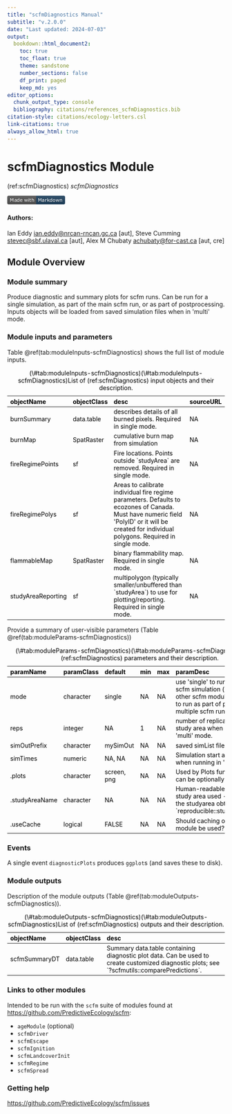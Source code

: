 ```yaml
---
title: "scfmDiagnostics Manual"
subtitle: "v.2.0.0"
date: "Last updated: 2024-07-03"
output:
  bookdown::html_document2:
    toc: true
    toc_float: true
    theme: sandstone
    number_sections: false
    df_print: paged
    keep_md: yes
editor_options:
  chunk_output_type: console
  bibliography: citations/references_scfmDiagnostics.bib
citation-style: citations/ecology-letters.csl
link-citations: true
always_allow_html: true
---
```


# scfmDiagnostics Module

<!-- the following are text references used in captions for LaTeX compatibility -->
(ref:scfmDiagnostics) *scfmDiagnostics*



[![made-with-Markdown](figures/markdownBadge.png)](http://commonmark.org)

<!-- if knitting to pdf remember to add the pandoc_args: ["--extract-media", "."] option to yml in order to get the badge images -->

#### Authors:

Ian Eddy <ian.eddy@nrcan-rncan.gc.ca> [aut], Steve Cumming <stevec@sbf.ulaval.ca> [aut], Alex M Chubaty <achubaty@for-cast.ca> [aut, cre]
<!-- ideally separate authors with new lines, '\n' not working -->

## Module Overview

### Module summary

Produce diagnostic and summary plots for scfm runs.
Can be run for a single simulation, as part of the main scfm run, or as part of postprocessing.
Inputs objects will be loaded from saved simulation files when in 'multi' mode.
                      
### Module inputs and parameters

Table \@ref(tab:moduleInputs-scfmDiagnostics) shows the full list of module inputs.

<table class="table" style="color: black; margin-left: auto; margin-right: auto;">
<caption>(\#tab:moduleInputs-scfmDiagnostics)(\#tab:moduleInputs-scfmDiagnostics)List of (ref:scfmDiagnostics) input objects and their description.</caption>
 <thead>
  <tr>
   <th style="text-align:left;"> objectName </th>
   <th style="text-align:left;"> objectClass </th>
   <th style="text-align:left;"> desc </th>
   <th style="text-align:left;"> sourceURL </th>
  </tr>
 </thead>
<tbody>
  <tr>
   <td style="text-align:left;"> burnSummary </td>
   <td style="text-align:left;"> data.table </td>
   <td style="text-align:left;"> describes details of all burned pixels. Required in single mode. </td>
   <td style="text-align:left;"> NA </td>
  </tr>
  <tr>
   <td style="text-align:left;"> burnMap </td>
   <td style="text-align:left;"> SpatRaster </td>
   <td style="text-align:left;"> cumulative burn map from simulation </td>
   <td style="text-align:left;"> NA </td>
  </tr>
  <tr>
   <td style="text-align:left;"> fireRegimePoints </td>
   <td style="text-align:left;"> sf </td>
   <td style="text-align:left;"> Fire locations. Points outside `studyArea` are removed. Required in single mode. </td>
   <td style="text-align:left;"> NA </td>
  </tr>
  <tr>
   <td style="text-align:left;"> fireRegimePolys </td>
   <td style="text-align:left;"> sf </td>
   <td style="text-align:left;"> Areas to calibrate individual fire regime parameters. Defaults to ecozones of Canada. Must have numeric field 'PolyID' or it will be created for individual polygons. Required in single mode. </td>
   <td style="text-align:left;"> NA </td>
  </tr>
  <tr>
   <td style="text-align:left;"> flammableMap </td>
   <td style="text-align:left;"> SpatRaster </td>
   <td style="text-align:left;"> binary flammability map. Required in single mode. </td>
   <td style="text-align:left;"> NA </td>
  </tr>
  <tr>
   <td style="text-align:left;"> studyAreaReporting </td>
   <td style="text-align:left;"> sf </td>
   <td style="text-align:left;"> multipolygon (typically smaller/unbuffered than `studyArea`) to use for plotting/reporting. Required in single mode. </td>
   <td style="text-align:left;"> NA </td>
  </tr>
</tbody>
</table>

Provide a summary of user-visible parameters (Table \@ref(tab:moduleParams-scfmDiagnostics))


<table class="table" style="color: black; margin-left: auto; margin-right: auto;">
<caption>(\#tab:moduleParams-scfmDiagnostics)(\#tab:moduleParams-scfmDiagnostics)List of (ref:scfmDiagnostics) parameters and their description.</caption>
 <thead>
  <tr>
   <th style="text-align:left;"> paramName </th>
   <th style="text-align:left;"> paramClass </th>
   <th style="text-align:left;"> default </th>
   <th style="text-align:left;"> min </th>
   <th style="text-align:left;"> max </th>
   <th style="text-align:left;"> paramDesc </th>
  </tr>
 </thead>
<tbody>
  <tr>
   <td style="text-align:left;"> mode </td>
   <td style="text-align:left;"> character </td>
   <td style="text-align:left;"> single </td>
   <td style="text-align:left;"> NA </td>
   <td style="text-align:left;"> NA </td>
   <td style="text-align:left;"> use 'single' to run part of an scfm simulation (i.e., along with other scfm modules); use 'multi' to run as part of postprocessing multiple scfm runs. </td>
  </tr>
  <tr>
   <td style="text-align:left;"> reps </td>
   <td style="text-align:left;"> integer </td>
   <td style="text-align:left;"> NA </td>
   <td style="text-align:left;"> 1 </td>
   <td style="text-align:left;"> NA </td>
   <td style="text-align:left;"> number of replicates/runs per study area when running in 'multi' mode. </td>
  </tr>
  <tr>
   <td style="text-align:left;"> simOutPrefix </td>
   <td style="text-align:left;"> character </td>
   <td style="text-align:left;"> mySimOut </td>
   <td style="text-align:left;"> NA </td>
   <td style="text-align:left;"> NA </td>
   <td style="text-align:left;"> saved simList file prefix </td>
  </tr>
  <tr>
   <td style="text-align:left;"> simTimes </td>
   <td style="text-align:left;"> numeric </td>
   <td style="text-align:left;"> NA, NA </td>
   <td style="text-align:left;"> NA </td>
   <td style="text-align:left;"> NA </td>
   <td style="text-align:left;"> Simulation start and end times when running in 'multi' mode. </td>
  </tr>
  <tr>
   <td style="text-align:left;"> .plots </td>
   <td style="text-align:left;"> character </td>
   <td style="text-align:left;"> screen, png </td>
   <td style="text-align:left;"> NA </td>
   <td style="text-align:left;"> NA </td>
   <td style="text-align:left;"> Used by Plots function, which can be optionally used here </td>
  </tr>
  <tr>
   <td style="text-align:left;"> .studyAreaName </td>
   <td style="text-align:left;"> character </td>
   <td style="text-align:left;"> NA </td>
   <td style="text-align:left;"> NA </td>
   <td style="text-align:left;"> NA </td>
   <td style="text-align:left;"> Human-readable name for the study area used - e.g., a hash of the studyarea obtained using `reproducible::studyAreaName()` </td>
  </tr>
  <tr>
   <td style="text-align:left;"> .useCache </td>
   <td style="text-align:left;"> logical </td>
   <td style="text-align:left;"> FALSE </td>
   <td style="text-align:left;"> NA </td>
   <td style="text-align:left;"> NA </td>
   <td style="text-align:left;"> Should caching of events or module be used? </td>
  </tr>
</tbody>
</table>

### Events

A single event `diagnosticPlots` produces `ggplot`s (and saves these to disk).

### Module outputs

Description of the module outputs (Table \@ref(tab:moduleOutputs-scfmDiagnostics)).

<table class="table" style="color: black; margin-left: auto; margin-right: auto;">
<caption>(\#tab:moduleOutputs-scfmDiagnostics)(\#tab:moduleOutputs-scfmDiagnostics)List of (ref:scfmDiagnostics) outputs and their description.</caption>
 <thead>
  <tr>
   <th style="text-align:left;"> objectName </th>
   <th style="text-align:left;"> objectClass </th>
   <th style="text-align:left;"> desc </th>
  </tr>
 </thead>
<tbody>
  <tr>
   <td style="text-align:left;"> scfmSummaryDT </td>
   <td style="text-align:left;"> data.table </td>
   <td style="text-align:left;"> Summary data.table containing diagnostic plot data. Can be used to create customized diagnostic plots; see `?scfmutils::comparePredictions`. </td>
  </tr>
</tbody>
</table>

### Links to other modules

Intended to be run with the `scfm` suite of modules found at <https://github.com/PredictiveEcology/scfm>:

- `ageModule` (optional)
- `scfmDriver`
- `scfmEscape`
- `scfmIgnition`
- `scfmLandcoverInit`
- `scfmRegime`
- `scfmSpread`

### Getting help

<https://github.com/PredictiveEcology/scfm/issues>

